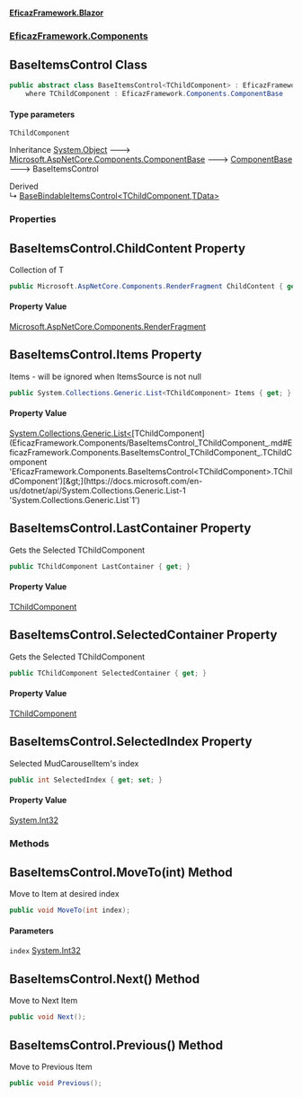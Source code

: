 #### [EficazFramework.Blazor](EficazFrameworkBlazor.md 'EficazFramework Blazor')
### [EficazFramework.Components](EficazFrameworkBlazor.md#EficazFramework.Components 'EficazFramework.Components')

## BaseItemsControl<TChildComponent> Class

```csharp
public abstract class BaseItemsControl<TChildComponent> : EficazFramework.Components.ComponentBase
    where TChildComponent : EficazFramework.Components.ComponentBase
```
#### Type parameters

<a name='EficazFramework.Components.BaseItemsControl_TChildComponent_.TChildComponent'></a>

`TChildComponent`

Inheritance [System.Object](https://docs.microsoft.com/en-us/dotnet/api/System.Object 'System.Object') &#129106; [Microsoft.AspNetCore.Components.ComponentBase](https://docs.microsoft.com/en-us/dotnet/api/Microsoft.AspNetCore.Components.ComponentBase 'Microsoft.AspNetCore.Components.ComponentBase') &#129106; [ComponentBase](EficazFramework.Components/ComponentBase.md 'EficazFramework.Components.ComponentBase') &#129106; BaseItemsControl<TChildComponent>

Derived  
&#8627; [BaseBindableItemsControl&lt;TChildComponent,TData&gt;](EficazFramework.Components/BaseBindableItemsControl_TChildComponent,TData_.md 'EficazFramework.Components.BaseBindableItemsControl<TChildComponent,TData>')
### Properties

<a name='EficazFramework.Components.BaseItemsControl_TChildComponent_.ChildContent'></a>

## BaseItemsControl<TChildComponent>.ChildContent Property

Collection of T

```csharp
public Microsoft.AspNetCore.Components.RenderFragment ChildContent { get; set; }
```

#### Property Value
[Microsoft.AspNetCore.Components.RenderFragment](https://docs.microsoft.com/en-us/dotnet/api/Microsoft.AspNetCore.Components.RenderFragment 'Microsoft.AspNetCore.Components.RenderFragment')

<a name='EficazFramework.Components.BaseItemsControl_TChildComponent_.Items'></a>

## BaseItemsControl<TChildComponent>.Items Property

Items - will be ignored when ItemsSource is not null

```csharp
public System.Collections.Generic.List<TChildComponent> Items { get; }
```

#### Property Value
[System.Collections.Generic.List&lt;](https://docs.microsoft.com/en-us/dotnet/api/System.Collections.Generic.List-1 'System.Collections.Generic.List`1')[TChildComponent](EficazFramework.Components/BaseItemsControl_TChildComponent_.md#EficazFramework.Components.BaseItemsControl_TChildComponent_.TChildComponent 'EficazFramework.Components.BaseItemsControl<TChildComponent>.TChildComponent')[&gt;](https://docs.microsoft.com/en-us/dotnet/api/System.Collections.Generic.List-1 'System.Collections.Generic.List`1')

<a name='EficazFramework.Components.BaseItemsControl_TChildComponent_.LastContainer'></a>

## BaseItemsControl<TChildComponent>.LastContainer Property

Gets the Selected TChildComponent

```csharp
public TChildComponent LastContainer { get; }
```

#### Property Value
[TChildComponent](EficazFramework.Components/BaseItemsControl_TChildComponent_.md#EficazFramework.Components.BaseItemsControl_TChildComponent_.TChildComponent 'EficazFramework.Components.BaseItemsControl<TChildComponent>.TChildComponent')

<a name='EficazFramework.Components.BaseItemsControl_TChildComponent_.SelectedContainer'></a>

## BaseItemsControl<TChildComponent>.SelectedContainer Property

Gets the Selected TChildComponent

```csharp
public TChildComponent SelectedContainer { get; }
```

#### Property Value
[TChildComponent](EficazFramework.Components/BaseItemsControl_TChildComponent_.md#EficazFramework.Components.BaseItemsControl_TChildComponent_.TChildComponent 'EficazFramework.Components.BaseItemsControl<TChildComponent>.TChildComponent')

<a name='EficazFramework.Components.BaseItemsControl_TChildComponent_.SelectedIndex'></a>

## BaseItemsControl<TChildComponent>.SelectedIndex Property

Selected MudCarouselItem's index

```csharp
public int SelectedIndex { get; set; }
```

#### Property Value
[System.Int32](https://docs.microsoft.com/en-us/dotnet/api/System.Int32 'System.Int32')
### Methods

<a name='EficazFramework.Components.BaseItemsControl_TChildComponent_.MoveTo(int)'></a>

## BaseItemsControl<TChildComponent>.MoveTo(int) Method

Move to Item at desired index

```csharp
public void MoveTo(int index);
```
#### Parameters

<a name='EficazFramework.Components.BaseItemsControl_TChildComponent_.MoveTo(int).index'></a>

`index` [System.Int32](https://docs.microsoft.com/en-us/dotnet/api/System.Int32 'System.Int32')

<a name='EficazFramework.Components.BaseItemsControl_TChildComponent_.Next()'></a>

## BaseItemsControl<TChildComponent>.Next() Method

Move to Next Item

```csharp
public void Next();
```

<a name='EficazFramework.Components.BaseItemsControl_TChildComponent_.Previous()'></a>

## BaseItemsControl<TChildComponent>.Previous() Method

Move to Previous Item

```csharp
public void Previous();
```